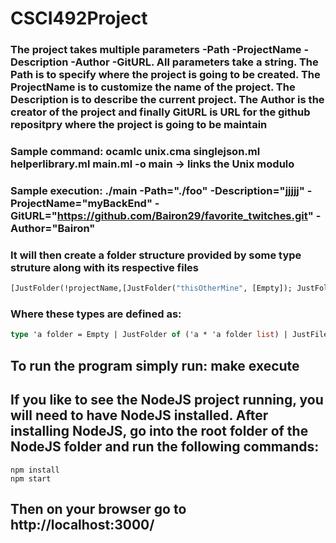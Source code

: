 # CSCI492Project

### The project takes multiple parameters -Path -ProjectName -Description -Author -GitURL. All parameters take a string. The Path is to specify where the project is going to be created. The ProjectName is to customize the name of the project. The Description is to describe the current project. The Author is the creator of the project and finally GitURL is URL for the github repositpry where the project is going to be maintain

### Sample command: ocamlc unix.cma singlejson.ml helperlibrary.ml main.ml -o main -> links the Unix modulo
### Sample execution: ./main -Path="./foo" -Description="jjjjj" -ProjectName="myBackEnd" -GitURL="https://github.com/Bairon29/favorite_twitches.git" -Author="Bairon"

### It will then create a folder structure provided by some type struture along with its respective files

```ocaml
[JustFolder(!projectName,[JustFolder("thisOtherMine", [Empty]); JustFolder("nextToo", [Empty]); JustFile(["me133.txt"; "me2.txt"; "me3.txt"; "me4.txt"])])]
```

### Where these types are defined as: 
```ocaml
type 'a folder = Empty | JustFolder of ('a * 'a folder list) | JustFile of ('a list ) | Both of ('a list * 'a folder list)
```
## To run the program simply run: make execute

## If you like to see the NodeJS project running, you will need to have NodeJS installed. After installing NodeJS, go into the root folder of the NodeJS folder and run the following commands:
    npm install
    npm start
## Then on your browser go to http://localhost:3000/

